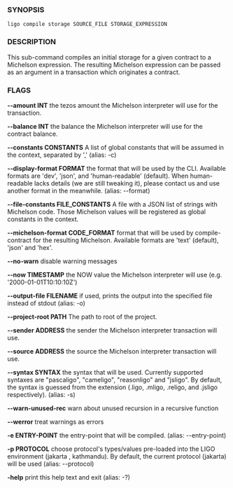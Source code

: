 
### SYNOPSIS
```
ligo compile storage SOURCE_FILE STORAGE_EXPRESSION
```

### DESCRIPTION
This sub-command compiles an initial storage for a given contract to a Michelson expression. The resulting Michelson expression can be passed as an argument in a transaction which originates a contract.

### FLAGS
**--amount INT**
the tezos amount the Michelson interpreter will use for the transaction.

**--balance INT**
the balance the Michelson interpreter will use for the contract balance.

**--constants CONSTANTS**
A list of global constants that will be assumed in the context, separated by ',' (alias: -c)

**--display-format FORMAT**
the format that will be used by the CLI. Available formats are 'dev', 'json', and 'human-readable' (default). When human-readable lacks details (we are still tweaking it), please contact us and use another format in the meanwhile. (alias: --format)

**--file-constants FILE_CONSTANTS**
A file with a JSON list of strings with Michelson code. Those Michelson values will be registered as global constants in the context.

**--michelson-format CODE_FORMAT**
format that will be used by compile-contract for the resulting Michelson. Available formats are 'text' (default), 'json' and 'hex'.

**--no-warn**
disable warning messages

**--now TIMESTAMP**
the NOW value the Michelson interpreter will use (e.g. '2000-01-01T10:10:10Z')

**--output-file FILENAME**
if used, prints the output into the specified file instead of stdout (alias: -o)

**--project-root PATH**
The path to root of the project.

**--sender ADDRESS**
the sender the Michelson interpreter transaction will use.

**--source ADDRESS**
the source the Michelson interpreter transaction will use.

**--syntax SYNTAX**
the syntax that will be used. Currently supported syntaxes are "pascaligo", "cameligo", "reasonligo" and "jsligo". By default, the syntax is guessed from the extension (.ligo, .mligo, .religo, and .jsligo respectively). (alias: -s)

**--warn-unused-rec**
warn about unused recursion in a recursive function

**--werror**
treat warnings as errors

**-e ENTRY-POINT**
the entry-point that will be compiled. (alias: --entry-point)

**-p PROTOCOL**
choose protocol's types/values pre-loaded into the LIGO environment (jakarta , kathmandu). By default, the current protocol (jakarta) will be used (alias: --protocol)

**-help**
print this help text and exit (alias: -?)


